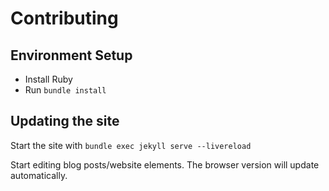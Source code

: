 # Contributing

## Environment Setup

- Install Ruby
- Run `bundle install`

## Updating the site

Start the site with `bundle exec jekyll serve --livereload`

Start editing blog posts/website elements. The browser version will update automatically.